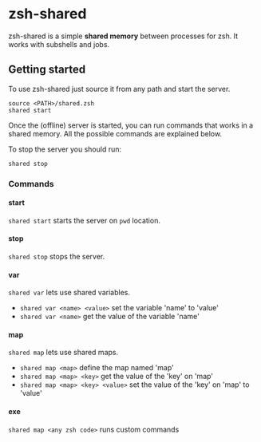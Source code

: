 # zsh-shared

zsh-shared is a simple **shared memory** between processes for zsh. It works with subshells and jobs.

## Getting started

To use zsh-shared just source it from any path and start the server.

```
source <PATH>/shared.zsh
shared start
```

Once the (offline) server is started, you can run commands that works in a shared memory. All the possible commands are explained below.

To stop the server you should run:

```
shared stop
```

### Commands

#### start

`shared start` starts the server on `pwd` location.

#### stop

`shared stop` stops the server.

#### var

`shared var` lets use shared variables.
* `shared var <name> <value>` set the variable 'name' to 'value'
* `shared var <name>` get the value of the variable 'name'

#### map

`shared map` lets use shared maps.
* `shared map <map>` define the map named 'map'
* `shared map <map> <key>` get the value of the 'key' on 'map'
* `shared map <map> <key> <value>` set the value of the 'key' on 'map' to 'value'

#### exe
`shared map <any zsh code>` runs custom commands